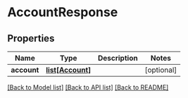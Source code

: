 # AccountResponse

## Properties
Name | Type | Description | Notes
------------ | ------------- | ------------- | -------------
**account** | [**list[Account]**](Account.md) |  | [optional] 

[[Back to Model list]](../README.md#documentation-for-models) [[Back to API list]](../README.md#documentation-for-api-endpoints) [[Back to README]](../README.md)


